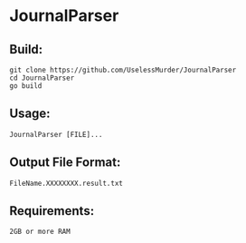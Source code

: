# JournalParser

## Build:

    git clone https://github.com/UselessMurder/JournalParser
    cd JournalParser
    go build
    
## Usage:

    JournalParser [FILE]...
    
## Output File Format:

    FileName.XXXXXXXX.result.txt
    
## Requirements:
    
    2GB or more RAM
  
